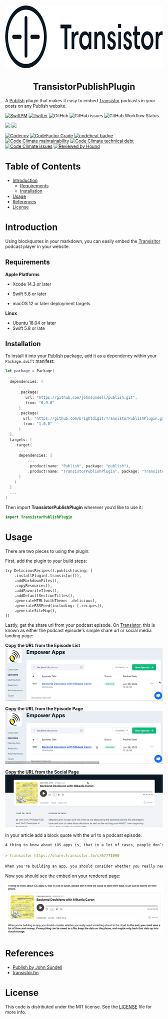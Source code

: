 <p align="center">
  <picture>
    <source media="(prefers-color-scheme: dark)" srcset="Sources/TransistorPublishPlugin/Documentation.docc/Resources/logos/transistor~dark.svg">
    <source media="(prefers-color-scheme: light)" srcset="Sources/TransistorPublishPlugin/Documentation.docc/Resources/logos/transistor.svg">
    <img alt="Transistor" src="Sources/TransistorPublishPlugin/Documentation.docc/Resources/logos/transistor.svg"  height="200">
  </picture>
</p>
<h1 align="center"> TransistorPublishPlugin </h1>

A [Publish](https://github.com/JohnSundell/Publish) plugin that makes it easy to embed [Transistor](https://transistor.fm/?via=publish-plugin) podcasts in your posts on any Publish website.

[![SwiftPM](https://img.shields.io/badge/SPM-Linux%20%7C%20macOS-success?logo=swift)](https://swift.org)
[![Twitter](https://img.shields.io/badge/twitter-@brightdigit-blue.svg?style=flat)](http://twitter.com/brightdigit)
![GitHub](https://img.shields.io/github/license/brightdigit/TransistorPublishPlugin)
![GitHub issues](https://img.shields.io/github/issues/brightdigit/TransistorPublishPlugin)
![GitHub Workflow Status](https://img.shields.io/github/actions/workflow/status/brightdigit/TransistorPublishPlugin/TransistorPublishPlugin.yml?label=actions&logo=github&?branch=main)

[![](https://img.shields.io/endpoint?url=https%3A%2F%2Fswiftpackageindex.com%2Fapi%2Fpackages%2Fbrightdigit%2FTransistorPublishPlugin%2Fbadge%3Ftype%3Dswift-versions)](https://swiftpackageindex.com/brightdigit/TransistorPublishPlugin)
[![](https://img.shields.io/endpoint?url=https%3A%2F%2Fswiftpackageindex.com%2Fapi%2Fpackages%2Fbrightdigit%2FTransistorPublishPlugin%2Fbadge%3Ftype%3Dplatforms)](https://swiftpackageindex.com/brightdigit/TransistorPublishPlugin)


[![Codecov](https://img.shields.io/codecov/c/github/brightdigit/TransistorPublishPlugin)](https://codecov.io/gh/brightdigit/TransistorPublishPlugin)
[![CodeFactor Grade](https://img.shields.io/codefactor/grade/github/brightdigit/TransistorPublishPlugin)](https://www.codefactor.io/repository/github/brightdigit/TransistorPublishPlugin)
[![codebeat badge](https://codebeat.co/badges/508ff110-90aa-4a3d-be48-1ffcc8009dd1)](https://codebeat.co/projects/github-com-brightdigit-npmpublishplugin-main)
[![Code Climate maintainability](https://img.shields.io/codeclimate/maintainability/brightdigit/TransistorPublishPlugin)](https://codeclimate.com/github/brightdigit/TransistorPublishPlugin)
[![Code Climate technical debt](https://img.shields.io/codeclimate/tech-debt/brightdigit/TransistorPublishPlugin?label=debt)](https://codeclimate.com/github/brightdigit/TransistorPublishPlugin)
[![Code Climate issues](https://img.shields.io/codeclimate/issues/brightdigit/TransistorPublishPlugin)](https://codeclimate.com/github/brightdigit/TransistorPublishPlugin)
[![Reviewed by Hound](https://img.shields.io/badge/Reviewed_by-Hound-8E64B0.svg)](https://houndci.com)

# Table of Contents

* [Introduction](#introduction)
   * [Requirements](#requirements)
   * [Installation](#installation)
* [Usage](#usage)
* [References](#references)
* [License](#license)

# Introduction

Using blockquotes in your markdown, you can easily embed the [Transisitor](https://transistor.fm/?via=publish-plugin) podcast player in your website.

## Requirements 

**Apple Platforms**

- Xcode 14.3 or later
- Swift 5.8 or later

- macOS 12 or later deployment targets

**Linux**

- Ubuntu 18.04 or later
- Swift 5.8 or late

## Installation

To install it into your [Publish](https://github.com/johnsundell/publish) package, add it as a dependency within your `Package.swift` manifest:

```swift
let package = Package(
  ...
  dependencies: [
	  ...
	  .package(
		 url: "https://github.com/johnsundell/publish.git", 
		 from: "0.9.0"
	  ),
	  .package(
		url: "https://github.com/brightdigit/TransistorPublishPlugin.git",
		from: "1.0.0"
	  )
  ],
  targets: [
	.target(
	  ...
	  dependencies: [
		  ...
		  .product(name: "Publish", package: "publish"),
		  .product(name: "TransistorPublishPlugin", package: "TransistorPublishPlugin"),
	  ]
	)
  ]
  ...
)
```

Then import **TransistorPublishPlugin** wherever you’d like to use it:

```swift
import TransistorPublishPlugin
```

# Usage

There are two pieces to using the plugin:

First, add the plugin to your build steps:

```
try DeliciousRecipes().publish(using: [
    .installPlugin(.transistor()),
    .addMarkdownFiles(),
    .copyResources(),
    .addFavoriteItems(),
    .addDefaultSectionTitles(),
    .generateHTML(withTheme: .delicious),
    .generateRSSFeed(including: [.recipes]),
    .generateSiteMap(),
])
```

Lastly, get the share url from your podcast episode. On [Transistor](https://transistor.fm/?via=publish-plugin), this is known as either the podcast episode's simple share url or social media landing page:

**Copy the URL from the Episode List**
![Copy the URL from the Episode List](Sources/TransistorPublishPlugin/Documentation.docc/Resources/videos/CopyFromEpisodeList.gif)

**Copy the URL from the Episode Page**
![Copy the URL from the Episode Page](Sources/TransistorPublishPlugin/Documentation.docc/Resources/videos/CopyFromEpisodePage.gif)

**Copy the URL from the Social Page**
![Copy the URL from the Social Page](Sources/TransistorPublishPlugin/Documentation.docc/Resources/videos/CopyFromEpisodeShare.gif)

In your article add a block quote with the url to a podcast episode:

```markdown
A thing to know about iOS apps is, that in a lot of cases, people don’t need the cloud to store their data. It can just be stored on their phone.

> transistor https://share.transistor.fm/s/67771090

When you're building an app, you should consider whether you really need something stored in the cloud. **In the end, you could save a lot of time and money, if everything can be saved as a file, keep the data on the phone, and maybe only back that data up into cloud storage.**
```

Now you should see the embed on your rendered page:

![Screenshot of Transistor Embed](Sources/TransistorPublishPlugin/Documentation.docc/Resources/web-screenshot.jpg)
 
# References

* [Publish by John Sundell](https://github.com/JohnSundell/Publish)
* [transistor.fm](https://transistor.fm/?via=publish-plugin) 

# License 

This code is distributed under the MIT license. See the [LICENSE](https://github.com/brightdigit/TransistorPublishPlugin/LICENSE) file for more info.
